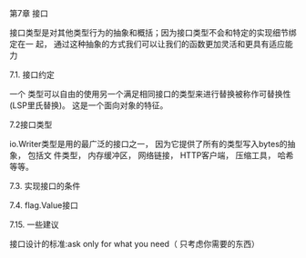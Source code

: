 



第7章 接口

接口类型是对其他类型行为的抽象和概括；因为接口类型不会和特定的实现细节绑定在一 起， 通过这种抽象的方式我们可以让我们的函数更加灵活和更具有适应能力    

7.1. 接口约定    

一个 类型可以自由的使用另一个满足相同接口的类型来进行替换被称作可替换性(LSP里氏替换)。 这是一个面向对象的特征。    

7.2接口类型

io.Writer类型是用的最广泛的接口之一， 因为它提供了所有的类型写入bytes的抽象， 包括文 件类型， 内存缓冲区， 网络链接， HTTP客户端， 压缩工具， 哈希等等。 

7.3. 实现接口的条件    

7.4. flag.Value接口    

7.15. 一些建议    

接口设计的标准:ask only for what you need（ 只考虑你需要的东西）    


